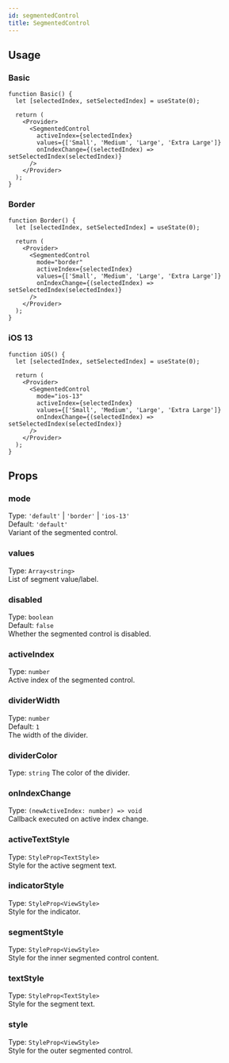 ```yaml
---
id: segmentedControl
title: SegmentedControl
---
```


## Usage

### Basic

```tsx live
function Basic() {
  let [selectedIndex, setSelectedIndex] = useState(0);

  return (
    <Provider>
      <SegmentedControl
        activeIndex={selectedIndex}
        values={['Small', 'Medium', 'Large', 'Extra Large']}
        onIndexChange={(selectedIndex) => setSelectedIndex(selectedIndex)}
      />
    </Provider>
  );
}
```

### Border

```tsx live
function Border() {
  let [selectedIndex, setSelectedIndex] = useState(0);

  return (
    <Provider>
      <SegmentedControl
        mode="border"
        activeIndex={selectedIndex}
        values={['Small', 'Medium', 'Large', 'Extra Large']}
        onIndexChange={(selectedIndex) => setSelectedIndex(selectedIndex)}
      />
    </Provider>
  );
}
```

### iOS 13

```tsx live
function iOS() {
  let [selectedIndex, setSelectedIndex] = useState(0);

  return (
    <Provider>
      <SegmentedControl
        mode="ios-13"
        activeIndex={selectedIndex}
        values={['Small', 'Medium', 'Large', 'Extra Large']}
        onIndexChange={(selectedIndex) => setSelectedIndex(selectedIndex)}
      />
    </Provider>
  );
}
```

## Props

### mode

Type: `'default'` | `'border'` | `'ios-13'`  
Default: `'default'`  
Variant of the segmented control.

### values

Type: `Array<string>`  
List of segment value/label.

### disabled

Type: `boolean`  
Default: `false`  
Whether the segmented control is disabled.

### activeIndex

Type: `number`  
Active index of the segmented control.

### dividerWidth

Type: `number`  
Default: `1`  
The width of the divider.

### dividerColor

Type: `string`
The color of the divider.

### onIndexChange

Type: `(newActiveIndex: number) => void`  
Callback executed on active index change.

### activeTextStyle

Type: `StyleProp<TextStyle>`  
Style for the active segment text.

### indicatorStyle

Type: `StyleProp<ViewStyle>`  
Style for the indicator.

### segmentStyle

Type: `StyleProp<ViewStyle>`  
Style for the inner segmented control content.

### textStyle

Type: `StyleProp<TextStyle>`  
Style for the segment text.

### style

Type: `StyleProp<ViewStyle>`  
Style for the outer segmented control.
